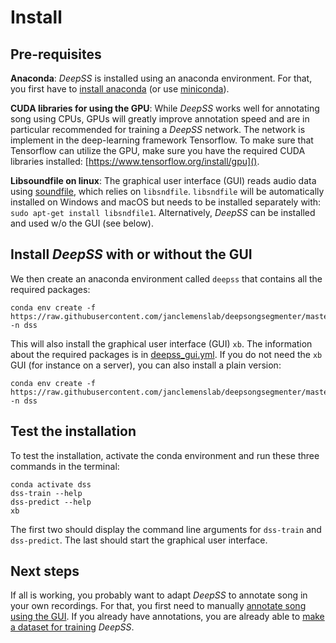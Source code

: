 # Install

## Pre-requisites


__Anaconda__: _DeepSS_ is installed using an anaconda environment. For that, you first have to [install anaconda](https://docs.anaconda.com/anaconda/install/) (or use [miniconda](https://docs.conda.io/en/latest/miniconda.html)).

__CUDA libraries for using the GPU__: While _DeepSS_ works well for annotating song using CPUs, GPUs will greatly improve annotation speed and are in particular recommended for training a _DeepSS_ network. The network is implement in the deep-learning framework Tensorflow. To make sure that Tensorflow can utilize the GPU, make sure you have the required CUDA libraries installed: [https://www.tensorflow.org/install/gpu]().

__Libsoundfile on linux__: The graphical user interface (GUI) reads audio data using [soundfile](http://pysoundfile.readthedocs.io/), which relies on `libsndfile`. `libsndfile` will be automatically installed on Windows and macOS but needs to be installed separately with: `sudo apt-get install libsndfile1`. Alternatively, _DeepSS_ can be installed and used w/o the GUI (see below).

## Install _DeepSS_ with or without the GUI
We then create an anaconda environment called `deepss` that contains all the required packages:
```shell
conda env create -f https://raw.githubusercontent.com/janclemenslab/deepsongsegmenter/master/env/deepss_gui.yml -n dss
```

This will also install the graphical user interface (GUI) `xb`. The information about the required packages is in [deepss_gui.yml](https://raw.githubusercontent.com/janclemenslab/deepsongsegmenter/master/env/deepss_gui.yml). If you do not need the `xb` GUI (for instance on a server), you can also install a plain version:

```shell
conda env create -f https://raw.githubusercontent.com/janclemenslab/deepsongsegmenter/master/env/deepss_plain.yml -n dss
```


## Test the installation
To test the installation, activate the conda environment and run these three commands in the terminal:
```shell
conda activate dss
dss-train --help
dss-predict --help
xb
```
The first two should display the command line arguments for `dss-train` and `dss-predict`. The last should start the graphical user interface.

## Next steps
If all is working, you probably want to adapt _DeepSS_ to annotate song in your own recordings. For that, you first need to manually [annotate song using the GUI](annotate). If you already have annotations, you are already able to [make a dataset for training](make_dataset) _DeepSS_.

<!--
# Manual
## Install python
Install conda (see [here](https://docs.conda.io/en/latest/miniconda.html)). DeepSS has been tested with python 3.7 and 3.8. Then create a fresh python environment and activate it:
```shell
conda create -n dss python=3.7 -y
conda activate dss
```
All of the following steps should be performed with this environment active.
```shell
conda env create -f deepss_gui_osx.yml -n dss
```



## Install _DeepSS_
This is sufficient if you want to use the _dss_ module via the command line or python:
```shell
conda install zarr tensorflow # or `tensorflow-gpu`
pip install git+https://github.com/janclemenslab/deepsongsegmenter
```
Tensorflow is the deep learning framework used to implement the DeepSS network. Tensorflow is not installed automatically to avoid interference with existing installations and to provide more control over versions. We recommend installation via conda install, but pip install should also work and typically installs a newer version. The manual install of zarr is required in some windows systems since the install via pip can be wonky. DeepSS has been tested with tensorflow versions 2.1, 2.2, and 2.3.

## Install the GUI
If you want to use the GUI to annotate song manually and with DeepSS and to train DeepSS networks:
```shell
conda install pyside2
conda install pyqtgraph=0.11.0rc0 python-sounddevice hdbscan umap-learn -c conda-forge -y
pip install xarray-behave[gui]
```


## Optional
Install tools for unsupervised analyses of song:
```shell
conda install hdbscan umap-learn -c conda-forge -y
pip install deepss-unsupervised
```


## Test the installation
To test the installation, run these three commands in the terminal:
```shell
dss-train --help
dss-predict --help
xb
```
The first two should display the command line arguments for `dss-train` and `dss-predict`. The last should start the graphical user interface.


```
conda create -n dss python=3.7 -y
conda activate dss
conda install zarr tensorflow -y # or `tensorflow-gpu`
conda install python-sounddevice hdbscan umap-learn -c conda-forge -y
conda install hdbscan umap-learn -c conda-forge -y
pip install git+https://github.com/janclemenslab/deepsongsegmenter
pip install xarray-behave[gui]
pip install deepss-unsupervised
dss-train --help
dss-predict --help
xb
``` -->

